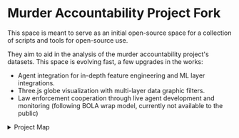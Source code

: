 # Murder Accountability Project Fork

This space is meant to serve as an initial open-source space for a collection of scripts and tools for open-source use.

They aim to aid in the analysis of the murder accountability project's datasets. This space is evolving fast, a few upgrades in the works:

- Agent integration for in-depth feature engineering and ML layer integrations.
- Three.js globe visualization with multi-layer data graphic filters.
- Law enforcement cooperation through live agent development and monitoring (following BOLA wrap model, currently not available to the public)

<details><summary>Project Map</summary>

Protecting PII (Personally Identifiable Information) is done by implementing strict and rigosour filters that are run throughout different stages.

flowchart TD
  A["Source Intake (UCR, MAP, court dockets, news, FOIA)"] --> B{Case Status?}
  B -->|Closed/Convicted| C["PII Scan (regex + heuristics)"]
  B -->|Active/Pending| D["Minimal Fields Extract (age band, sex, MO, county, date band)"]
  B -->|Unknown| E["Status Resolver (rule: docket/API check)"]

  C --> F{PII Risk?}
  F -->|Low| G["Normalize & Link (IDs, MO, geo grid, time bins)"]
  F -->|High| H["Quarantine Queue (manual review + redaction tasks)"]

  D --> I["Auto-Deidentify (name→drop, DOB→year, addr→city centroid, GPS→~10km geohex, date→week band)"]
  I --> J{Quality OK?}
  J -->|Yes| G
  J -->|No| H

  E -->|Resolved=Closed| C
  E -->|Resolved=Active| D
  E -->|Unresolvable| H

  G --> K["Access Tagger (public/research/restricted/LE)"]
  K --> L[(Research Lake)]
  H --> M[(Restricted Vault)]

  subgraph Oversight
    N["Audit Log (field changes, reviewer, time)"]
    O["Policy Engine (RBAC, retention, re-ID safeguards)"]
  end
  A --> N
  C --> N
  D --> N
  H --> N
  K --> O


</details>
